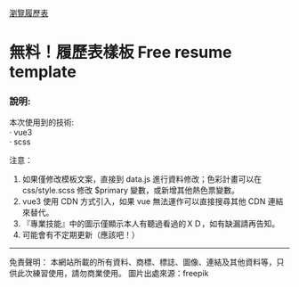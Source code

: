 [瀏覽履歷表](https://e26290.github.io/Resume-template/)

# 無料！履歷表樣板 Free resume template
### 說明:
本次使用到的技術: <br>
‧ vue3 <br>
‧ scss <br>

注意：
1. 如果僅修改模板文案，直接到 data.js 進行資料修改；色彩計畫可以在 css/style.scss 修改 $primary 變數，或新增其他熱色票變數。
2. vue3 使用 CDN 方式引入，如果 vue 無法運作可以直接搜尋其他 CDN 連結來替代。
3. 『專業技能』中的圖示僅顯示本人有聽過看過的ＸＤ，如有缺漏請再告知。
4. 可能會有不定期更新（應該吧！）

---

免責聲明：
本網站所載的所有資料、商標、標誌、圖像、連結及其他資料等，只供此次練習使用，請勿商業使用。
圖片出處來源：freepik
